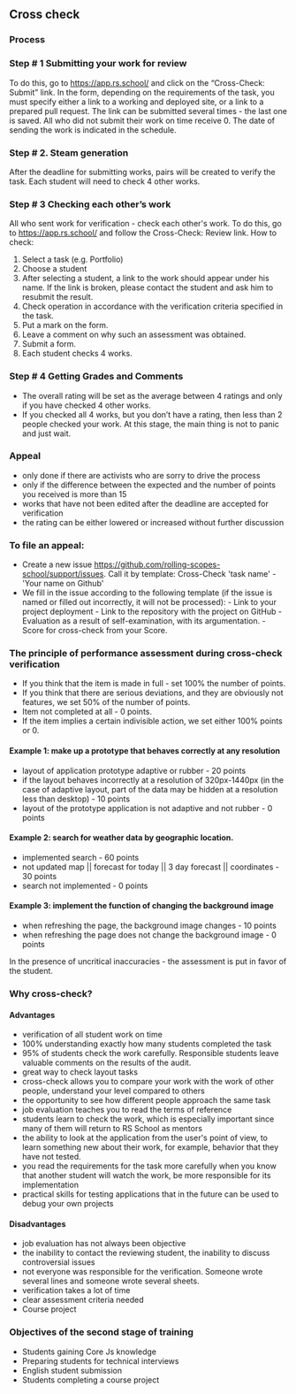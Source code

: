 ## Cross check
### Process

### Step # 1 Submitting your work for review

To do this, go to https://app.rs.school/ and click on the “Cross-Check: Submit” link. In the form, depending on the requirements of the task, you must specify either a link to a working and deployed site, or a link to a prepared pull request. The link can be submitted several times - the last one is saved. All who did not submit their work on time receive 0. The date of sending the work is indicated in the schedule.

### Step # 2. Steam generation
After the deadline for submitting works, pairs will be created to verify the task. Each student will need to check 4 other works.

### Step # 3 Checking each other’s work
All who sent work for verification - check each other's work. To do this, go to https://app.rs.school/ and follow the Cross-Check: Review link. How to check:

1.	Select a task (e.g. Portfolio)
2.	Choose a student
3.	After selecting a student, a link to the work should appear under his name. If the link is broken, please contact the student and ask him to resubmit the result.
4.	Check operation in accordance with the verification criteria specified in the task.
5.	Put a mark on the form.
6.	Leave a comment on why such an assessment was obtained.
7.	Submit a form.
8.	Each student checks 4 works.

### Step # 4 Getting Grades and Comments
-	The overall rating will be set as the average between 4 ratings and only if you have checked 4 other works.
-	If you checked all 4 works, but you don’t have a rating, then less than 2 people checked your work. At this stage, the main thing is not to panic and just wait.
### Appeal
-	only done if there are activists who are sorry to drive the process
-	only if the difference between the expected and the number of points you received is more than 15
-	works that have not been edited after the deadline are accepted for verification
-	the rating can be either lowered or increased without further discussion
### To file an appeal:

-	Create a new issue https://github.com/rolling-scopes-school/support/issues. Call it by template: Cross-Check 'task name' - 'Your name on Github'
-	We fill in the issue according to the following template (if the issue is named or filled out incorrectly, it will not be processed):
        -	Link to your project deployment
        -	Link to the repository with the project on GitHub
        -	Evaluation as a result of self-examination, with its argumentation.
        -	Score for cross-check from your Score.

### The principle of performance assessment during cross-check verification
-	If you think that the item is made in full - set 100% the number of points.
-	If you think that there are serious deviations, and they are obviously not features, we set 50% of the number of points.
-	Item not completed at all - 0 points.
-	If the item implies a certain indivisible action, we set either 100% points or 0.
#### Example 1: make up a prototype that behaves correctly at any resolution

-	layout of application prototype adaptive or rubber - 20 points
-	if the layout behaves incorrectly at a resolution of 320px-1440px (in the case of adaptive layout, part of the data may be hidden at a resolution less than desktop) - 10 points
-	layout of the prototype application is not adaptive and not rubber - 0 points

#### Example 2: search for weather data by geographic location.

-	implemented search - 60 points
-	not updated map || forecast for today || 3 day forecast || coordinates - 30 points
-	search not implemented - 0 points
#### Example 3: implement the function of changing the background image

-	when refreshing the page, the background image changes - 10 points
-	when refreshing the page does not change the background image - 0 points

In the presence of uncritical inaccuracies - the assessment is put in favor of the student.

### Why cross-check?
#### Advantages
-	verification of all student work on time
-	100% understanding exactly how many students completed the task
-	95% of students check the work carefully. Responsible students leave valuable comments on the results of the audit.
-	great way to check layout tasks
-	cross-check allows you to compare your work with the work of other people, understand your level compared to others
-	the opportunity to see how different people approach the same task
-	job evaluation teaches you to read the terms of reference
-	students learn to check the work, which is especially important since many of them will return to RS School as mentors
-	the ability to look at the application from the user's point of view, to learn something new about their work, for example, behavior that they have not tested.
-	you read the requirements for the task more carefully when you know that another student will watch the work, be more responsible for its implementation
-	practical skills for testing applications that in the future can be used to debug your own projects
#### Disadvantages
-	job evaluation has not always been objective
-	the inability to contact the reviewing student, the inability to discuss controversial issues
-	not everyone was responsible for the verification. Someone wrote several lines and someone wrote several sheets.
-	verification takes a lot of time
-	clear assessment criteria needed
-	Course project
### Objectives of the second stage of training
-	Students gaining Core Js knowledge
-	Preparing students for technical interviews
-	English student submission
- Students completing a course project
